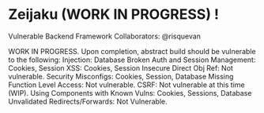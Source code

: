 # Zeijaku (WORK IN PROGRESS) !
Vulnerable Backend Framework
Collaborators: @risquevan


WORK IN PROGRESS. Upon completion, abstract build should be vulnerable to the following: 
Injection: Database 
Broken Auth and Session Management: Cookies, Session 
XSS: Cookies, Session
Insecure Direct Obj Ref: Not vulnerable. 
Security Misconfigs: Cookies, Session, Database 
Missing Function Level Access: Not vulnerable. 
CSRF: Not vulnerable at this time (WIP). 
Using Components with Known Vulns: Cookies, Sessions, Database 
Unvalidated Redirects/Forwards: Not Vulnerable.
